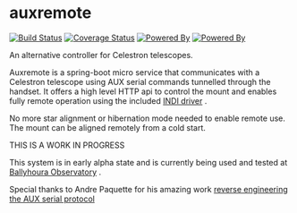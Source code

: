 # auxremote

[![Build Status](https://travis-ci.org/dokeeffe/auxremote.svg?branch=master)](https://travis-ci.org/dokeeffe/auxremote) 
[![Coverage Status](https://codecov.io/github/dokeeffe/auxremote/coverage.svg?precision=1)](https://codecov.io/gh/dokeeffe/auxremote)
[![Powered By](https://img.shields.io/badge/powered%20by-springframework-green.svg)](http://projects.spring.io/spring-boot/)
[![Powered By](https://img.shields.io/badge/powered%20by-INDI-green.svg)](http://indilib.org/)

An alternative controller for Celestron telescopes. 

Auxremote is a spring-boot micro service that communicates with a Celestron telescope using AUX serial commands tunnelled through the handset.
It offers a high level HTTP api to control the mount and enables fully remote operation using the included [ INDI driver](https://github.com/dokeeffe/auxremote/tree/master/ext/indi-driver) .

No more star alignment or hibernation mode needed to enable remote use. The mount can be aligned remotely from a cold start.

THIS IS A WORK IN PROGRESS

This system is in early alpha state and is currently being used and tested at [Ballyhoura Observatory](https://twitter.com/ballyhourastars) .

Special thanks to Andre Paquette for his amazing work [reverse engineering the AUX serial protocol](http://www.paquettefamily.ca/nexstar/NexStar_AUX_Commands_10.pdf)